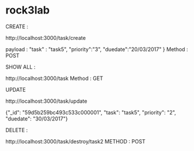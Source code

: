 # rock3lab

CREATE :

http://localhost:3000/task/create

payload :
"task" : "task5",
  "priority":"3",
  "duedate":"20/03/2017"
}
Method : POST

SHOW ALL : 

http://localhost:3000/task
Method : GET

UPDATE

http://localhost:3000/task/update

{"_id": "59d5b259bc493c533c000001",
        "task": "task5",
        "priority": "2",
        "duedate": "30/03/2017"}
		
DELETE : 

http://localhost:3000/task/destroy/task2
METHOD : POST

